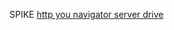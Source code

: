 SPIKE [http you navigator server drive](https://drive.google.com/file/d/1KLaSe6ELhNVoH1JAKzZGuBFfxaWwD5cQ/view?usp=sharing)